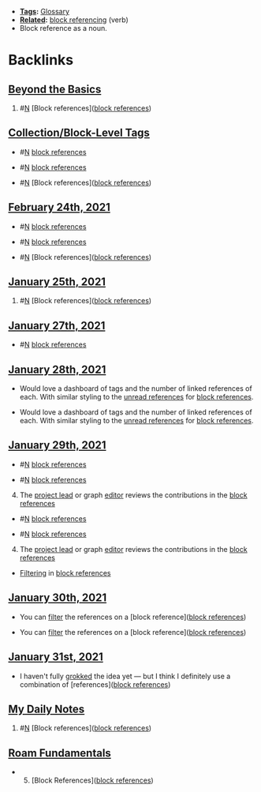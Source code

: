 - **[Tags](<Tags.md>):** [Glossary](<Glossary.md>) 
- **[Related](<Related.md>):** [block referencing](<block referencing.md>) (verb)
- Block reference as a noun.

# Backlinks
## [Beyond the Basics](<Beyond the Basics.md>)
1. #[N](<N.md>) [Block references]([block references](<block references.md>))

## [Collection/Block-Level Tags](<Collection/Block-Level Tags.md>)
- #[N](<N.md>) [block references](<block references.md>)

- #[N](<N.md>) [block references](<block references.md>)

- #[N](<N.md>) [Block references]([block references](<block references.md>))

## [February 24th, 2021](<February 24th, 2021.md>)
- #[N](<N.md>) [block references](<block references.md>)

- #[N](<N.md>) [block references](<block references.md>)

- #[N](<N.md>) [Block references]([block references](<block references.md>))

## [January 25th, 2021](<January 25th, 2021.md>)
1. #[N](<N.md>) [Block references]([block references](<block references.md>))

## [January 27th, 2021](<January 27th, 2021.md>)
- #[N](<N.md>) [block references](<block references.md>)

## [January 28th, 2021](<January 28th, 2021.md>)
- Would love a dashboard of tags and the number of linked references of each. With similar styling to the [unread references](<unread references.md>) for [block references](<block references.md>).

- Would love a dashboard of tags and the number of linked references of each. With similar styling to the [unread references](<unread references.md>) for [block references](<block references.md>).

## [January 29th, 2021](<January 29th, 2021.md>)
- #[N](<N.md>) [block references](<block references.md>)

- #[N](<N.md>) [block references](<block references.md>)

4. The [project lead](<project lead.md>) or graph [editor](<editor.md>) reviews the contributions in the [block references](<block references.md>)

- #[N](<N.md>) [block references](<block references.md>)

- #[N](<N.md>) [block references](<block references.md>)

4. The [project lead](<project lead.md>) or graph [editor](<editor.md>) reviews the contributions in the [block references](<block references.md>)

- [Filtering]([filtering](<filtering.md>)) in [block references](<block references.md>)

## [January 30th, 2021](<January 30th, 2021.md>)
- You can [filter](<filter.md>) the references on a [block reference]([block references](<block references.md>))

- You can [filter](<filter.md>) the references on a [block reference]([block references](<block references.md>))

## [January 31st, 2021](<January 31st, 2021.md>)
- I haven't fully [grokked]([grok](<grok.md>)) the idea yet — but I think I definitely use a combination of [references]([block references](<block references.md>))

## [My Daily Notes](<My Daily Notes.md>)
1. #[N](<N.md>) [Block references]([block references](<block references.md>))

## [Roam Fundamentals](<Roam Fundamentals.md>)
- 5. [Block References]([block references](<block references.md>))

